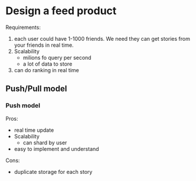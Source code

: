 # Design a feed product

Requirements:

1. each user could have 1-1000 friends. We need they can get stories from your friends in real time.
2. Scalability
    - milions fo query per second
    - a lot of data to store
3. can do ranking in real time

## Push/Pull model

### Push model

Pros:

- real time update
- Scalability
    - can shard by user
- easy to implement and understand

Cons:

- duplicate storage for each story